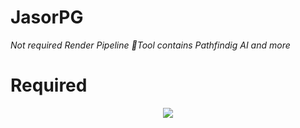 # JasorPG
*Not required Render Pipeline*
*🔧Tool contains Pathfindig AI and more*
# Required 
<p align="center"><img src="https://img.shields.io/badge/unity-2020.3.48f1-brightgreen?style=flat-square&logo=unity&logoColor=white" /> <br>

